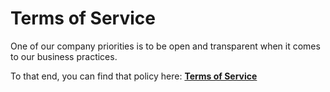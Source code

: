 # Terms of Service

One of our company priorities is to be open and transparent when it comes to our business practices.&#x20;

To that end, you can find that policy here: [**Terms of Service**](https://xrpl-labs.com/static/documents/XRPL-Labs-Terms-of-Service-V1.pdf)
